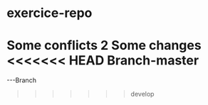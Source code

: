# exercice-repo
Some conflicts 2
Some changes
<<<<<<< HEAD
Branch-master
=======
---Branch
>>>>>>> develop
